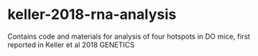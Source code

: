 # keller-2018-rna-analysis
Contains code and materials for analysis of four hotspots in DO mice, first reported in Keller et al 2018 GENETICS
